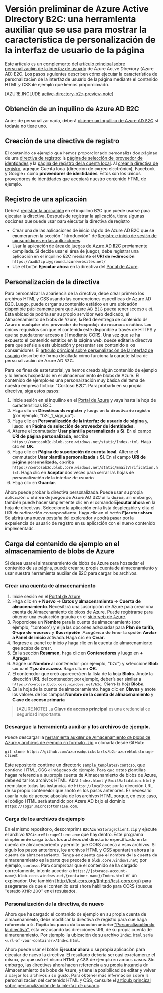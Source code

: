 <properties
	pageTitle="Vista previa de Azure Active Directory B2C: herramienta auxiliar de personalización de la interfaz de usuario de página | Microsoft Azure"
	description="Herramienta auxiliar que se usa para mostrar la característica de personalización de la interfaz de usuario (IU) de página en Azure Active Directory B2C"
	services="active-directory-b2c"
	documentationCenter=""
	authors="swkrish"
	manager="msmbaldwin"
	editor="bryanla"/>

<tags
	ms.service="active-directory-b2c"
	ms.workload="identity"
	ms.tgt_pltfrm="na"
	ms.devlang="na"
	ms.topic="article"
	ms.date="03/15/2016"
	ms.author="swkrish"/>

# Versión preliminar de Azure Active Directory B2C: una herramienta auxiliar que se usa para mostrar la característica de personalización de la interfaz de usuario de la página

Este artículo es un complemento del [artículo principal sobre personalización de la interfaz de usuario](active-directory-b2c-reference-ui-customization.md) de Azure Active Directory (Azure AD) B2C. Los pasos siguientes describen cómo ejecutar la característica de personalización de la interfaz de usuario de la página mediante el contenido HTML y CSS de ejemplo que hemos proporcionado.

[AZURE.INCLUDE [active-directory-b2c-preview-note](../../includes/active-directory-b2c-preview-note.md)]

## Obtención de un inquilino de Azure AD B2C

Antes de personalizar nada, deberá [obtener un inquilino de Azure AD B2C](active-directory-b2c-get-started.md) si todavía no tiene uno.

## Creación de una directiva de registro

El contenido de ejemplo que hemos proporcionado personaliza dos páginas de una [directiva de registro](active-directory-b2c-reference-policies.md#how-to-create-a-sign-up-policy): la [página de selección del proveedor de identidades](active-directory-b2c-reference-ui-customization.md#identity-provider-selection-page) y la [página de registro de la cuenta local](active-directory-b2c-reference-ui-customization.md#local-account-sign-up-page). Al [crear la directiva de registro](active-directory-b2c-reference-policies.md#how-to-create-a-sign-up-policy), agregue Cuenta local (dirección de correo electrónico), Facebook y Google+ como **proveedores de identidades**. Estos son los únicos proveedores de identidades que aceptará nuestro contenido HTML de ejemplo.

## Registro de una aplicación

Deberá [registrar la aplicación](active-directory-b2c-app-registration.md) en el inquilino B2C que puede usarse para ejecutar la directiva. Después de registrar la aplicación, tiene algunas opciones que puede usar para ejecutar la directiva de registro:

- Crear una de las aplicaciones de inicio rápido de Azure AD B2C que se enumeran en la sección "Introducción" de [Registro e inicio de sesión de consumidores en las aplicaciones](active-directory-b2c-overview.md#getting-started).
- Usar la aplicación de [área de juegos de Azure AD B2C](https://aadb2cplayground.azurewebsites.net) previamente compilada. Si decide usar el área de juegos, debe registrar una aplicación en el inquilino B2C mediante el **URI de redirección** `https://aadb2cplayground.azurewebsites.net/`
- Use el botón **Ejecutar ahora** en la directiva del [Portal de Azure](https://portal.azure.com/).

## Personalización de la directiva

Para personalizar la apariencia de la directiva, debe crear primero los archivos HTML y CSS usando las convenciones específicas de Azure AD B2C. Luego, puede cargar su contenido estático en una ubicación disponible públicamente para que Azure AD B2C pueda tener acceso a él. Esta ubicación podría ser su propio servidor web dedicado, el Almacenamiento de blobs de Azure, la Red de entrega de contenido de Azure o cualquier otro proveedor de hospedaje de recursos estático. Los únicos requisitos son que el contenido esté disponible a través de HTTPS y que se pueda tener acceso a él mediante CORS. Una vez que se ha expuesto el contenido estático en la página web, puede editar la directiva para que señale a esta ubicación y presentar ese contenido a los consumidores. El [artículo principal sobre personalización de la interfaz de usuario](active-directory-b2c-reference-ui-customization.md) describe de forma detallada cómo funciona la característica de personalización de Azure AD B2C.

Para los fines de este tutorial, ya hemos creado algún contenido de ejemplo y lo hemos hospedado en el almacenamiento de blobs de Azure. El contenido de ejemplo es una personalización muy básica del tema de nuestra empresa ficticia: "Contoso B2C". Para probarlo en su propia directiva, siga estos pasos:

1. Inicie sesión en el inquilino en el [Portal de Azure](https://portal.azure.com/) y vaya hasta la hoja de características B2C.
2. Haga clic en **Directivas de registro** y luego en la directiva de registro (por ejemplo, "b2c\_1\_sign\_up").
3. Haga clic en **Personalización de la interfaz de usuario de página** y, luego, en **Página de selección de proveedor de identidades**.
4. Alterne el conmutador **Usar plantilla personalizada** a **Sí**. En el campo **URI de página personalizada**, escriba `https://contosob2c.blob.core.windows.net/static/Index.html`. Haga clic en **OK**.
5. Haga clic en **Página de suscripción de cuenta local**. Alterne el conmutador **Usar plantilla personalizada** a **Sí**. En el campo **URI de página personalizada**, escriba `https://contosob2c.blob.core.windows.net/static/EmailVerification.html`. Haga clic en **Aceptar** dos veces para cerrar las hojas de personalización de la interfaz de usuario.
6. Haga clic en **Guardar**.

Ahora puede probar la directiva personalizada. Puede usar su propia aplicación o el área de juegos de Azure AD B2C si lo desea; sin embargo, también puede hacer simplemente clic en el comando **Ejecutar ahora** en la hoja de directivas. Seleccione la aplicación en la lista desplegable y elija el URI de redirección correspondiente. Haga clic en el botón **Ejecutar ahora**. Se abrirá una nueva pestaña del explorador y podrá pasar por la experiencia de usuario de registro en su aplicación con el nuevo contenido implementado.

## Carga del contenido de ejemplo en el almacenamiento de blobs de Azure

Si desea usar el almacenamiento de blobs de Azure para hospedar el contenido de su página, puede crear su propia cuenta de almacenamiento y usar nuestra herramienta auxiliar de B2C para cargar los archivos.

### Crear una cuenta de almacenamiento

1. Inicie sesión en el [Portal de Azure](https://portal.azure.com/).
2. Haga clic en **+ Nuevo** -> **Datos y almacenamiento** -> **Cuenta de almacenamiento**. Necesitará una suscripción de Azure para crear una cuenta de Almacenamiento de blobs de Azure. Puede registrarse para obtener una evaluación gratuita en el [sitio web de Azure](https://azure.microsoft.com/pricing/free-trial/).
3. Proporcione un **Nombre** para la cuenta de almacenamiento (por ejemplo, "contoso") y elija las opciones adecuadas para **Plan de tarifa**, **Grupo de recursos** y **Suscripción**. Asegúrese de tener la opción **Anclar a Panel de inicio** activada. Haga clic en **Crear**.
4. Regrese al panel de inicio y haga clic en la cuenta de almacenamiento que acaba de crear.
5. En la sección **Resumen**, haga clic en **Contenedores** y luego en **+ Agregar**.
6. Asigne un **Nombre** al contenedor (por ejemplo, "b2c") y seleccione **Blob** como el **Tipo de acceso**. Haga clic en **OK**.
7. El contenedor que creó aparecerá en la lista de la hoja **Blobs**. Anote la dirección URL del contenedor; por ejemplo, debería ser similar a `https://contoso.blob.core.windows.net/b2c`. Cierre la hoja **Blobs**.
8. En la hoja de la cuenta de almacenamiento, haga clic en **Claves** y anote los valores de los campos **Nombre de la cuenta de almacenamiento** y **Clave de acceso primaria**.

> [AZURE.NOTE]
	La **Clave de acceso principal** es una credencial de seguridad importante.

### Descargue la herramienta auxiliar y los archivos de ejemplo.

Puede descargar la [herramienta auxiliar de Almacenamiento de blobs de Azure y archivos de ejemplo en formato .zip](https://github.com/azureadquickstarts/b2c-azureblobstorage-client/archive/master.zip) o clonarla desde GitHub:

```
git clone https://github.com/azureadquickstarts/b2c-azureblobstorage-client
```

Este repositorio contiene un directorio `sample_templates\contoso`, que contiene HTML, CSS e imágenes de ejemplo. Para que estas plantillas hagan referencia a su propia cuenta de Almacenamiento de blobs de Azure, debe editar los archivos HTML. Abra `Index.htnml` y `EmailValidation.html` y reemplace todas las instancias de `https://localhost` por la dirección URL de su propio contenedor que anotó en los pasos anteriores. Es necesario usar la ruta de acceso absoluta de los archivos HTML porque, en este caso, el código HTML será atendido por Azure AD bajo el dominio `https://login.microsoftonline.com`.

### Carga de los archivos de ejemplo

En el mismo repositorio, descomprima `B2CAzureStorageClient.zip` y ejecute el archivo `B2CAzureStorageClient.exe` que hay dentro. Este programa simplemente carga todos los archivos del directorio especificado en la cuenta de almacenamiento y permite que CORS acceda a esos archivos. Si siguió los pasos anteriores, los archivos HTML y CSS apuntarán ahora a la cuenta de almacenamiento. Tenga en cuenta que el nombre de la cuenta de almacenamiento es la parte que precede a `blob.core.windows.net`; por ejemplo, `contoso`. Para comprobar que el contenido se ha cargado correctamente, intente acceder a `https://{storage-account-name}.blob.core.windows.net/{container-name}/Index.html` en un explorador. Use también [http://test-cors.org/](http://test-cors.org/) para asegurarse de que el contenido está ahora habilitado para CORS (busque "estado XHR: 200" en el resultado).

### Personalización de la directiva, de nuevo

Ahora que ha cargado el contenido de ejemplo en su propia cuenta de almacenamiento, debe modificar la directiva de registro para que haga referencia a él. Repita los pasos de la sección anterior ["Personalización de la directiva"](#customize-your-policy), esta vez usando las direcciones URL de su propia cuenta de almacenamiento. Por ejemplo, la ubicación de su archivo `Index.html` sería `<url-of-your-container>/Index.html`.

Ahora puede usar el botón **Ejecutar ahora** o su propia aplicación para ejecutar de nuevo la directiva. El resultado debería ser casi exactamente el mismo, ya que usó el mismo HTML y CSS de ejemplo en ambos casos. Sin embargo, las directivas ahora hacen referencia a su propia instancia de Almacenamiento de blobs de Azure, y tiene la posibilidad de editar y volver a cargar los archivos a su gusto. Para obtener más información sobre la personalización del contenido HTML y CSS, consulte el [artículo principal sobre personalización de la interfaz de usuario](active-directory-b2c-reference-ui-customization.md).

<!---HONumber=AcomDC_0316_2016-->